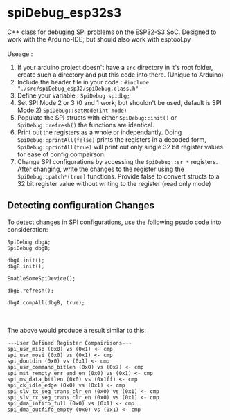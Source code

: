# spiDebug_esp32s3
C++ class for debuging SPI problems on the ESP32-S3 SoC. 
Designed to work with the Arduino-IDE; but should also work with esptool.py
<br><br>
Useage :
<ol>
<li>If your arduino project doesn't have a <code>src</code> directory in it's root folder, create such a directory and put this code into there. (Unique to Arduino)</li>
<li>Include the header file in your code : <code>#include "./src/spiDebug_esp32/spiDebug.class.h"</code></li>
<li>Define your variable : <code>SpiDebug spidbg;</code></li>
<li>Set SPI Mode 2 or 3 (0 and 1 work; but shouldn't be used, default is SPI Mode 2) <code>SpiDebug::setMode(int mode)</code></li>
<li>Populate the SPI structs with either <code>SpiDebug::init()</code> or <code>SpiDebug::refresh()</code> the functions are identical.</li>
<li>Print out the registers as a whole or independantly. Doing <code>SpiDebug::printAll(false)</code> prints the registers in a decoded form, <code>SpiDebug::printAll(true)</code> will print out only single 32 bit register values for ease of config compairson.</li>
<li>Change SPI configurations by accessing the <code>SpiDebug::sr_*</code> registers. After changing, write the changes to the register using the <code>SpiDebug::patch*(true)</code> functions. Provide false to convert structs to a 32 bit register value without writing to the register (read only mode)</li>
</ol>

## Detecting configuration Changes
<p>
To detect changes in SPI configurations, use the following psudo code into consideration:</p>

```
SpiDebug dbgA;
SpiDebug dbgB;

dbgA.init();
dbgB.init();

EnableSomeSpiDevice();

dbgB.refresh();

dbgA.compAll(dbgB, true);
```

<p>
<br><br>
The above would produce a result similar to this:
</p>

```
~~~User Defined Register Compairisons~~~
spi_usr_miso (0x0) vs (0x1) <- cmp
spi_usr_mosi (0x0) vs (0x1) <- cmp
spi_doutdin (0x0) vs (0x1) <- cmp
spi_usr_command_bitlen (0x0) vs (0x7) <- cmp
spi_mst_rempty_err_end_en (0x0) vs (0x1) <- cmp
spi_ms_data_bitlen (0x0) vs (0x1ff) <- cmp
spi_ck_idle_edge (0x0) vs (0x1) <- cmp
spi_slv_tx_seg_trans_clr_en (0x0) vs (0x1) <- cmp
spi_slv_rx_seg_trans_clr_en (0x0) vs (0x1) <- cmp
spi_dma_infifo_full (0x0) vs (0x1) <- cmp
spi_dma_outfifo_empty (0x0) vs (0x1) <- cmp
```
